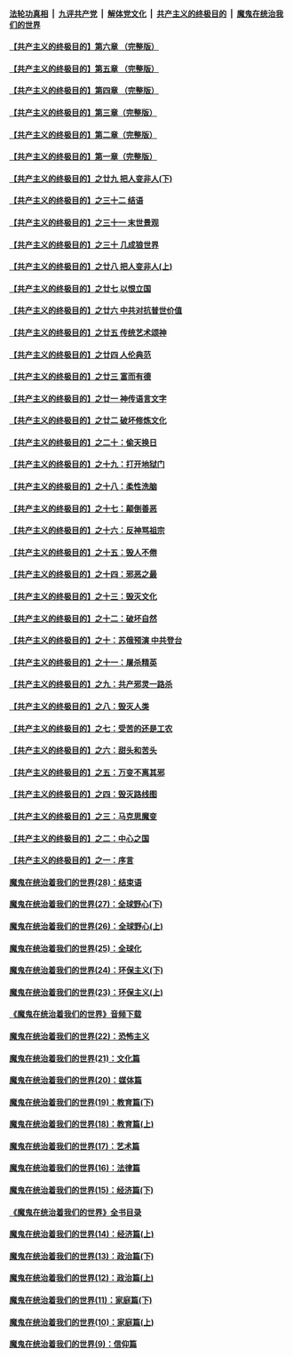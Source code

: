 

####  [法轮功真相](../../../../basic/blob/master/README.md?t=04200401) &nbsp;|&nbsp; [九评共产党](../../../../9ping.md/blob/master/README.md?t=04200401) &nbsp;|&nbsp; [解体党文化](../../../../jtdwh.md/blob/master/README.md?t=04200401)  &nbsp;|&nbsp; [共产主义的终极目的](../../../../gczydzjmd.md/blob/master/README.md?t=04200401) &nbsp;|&nbsp; [魔鬼在统治我们的世界](../../../../mgztzwmdsj.md/blob/master/README.md?t=04200401) 

#### [【共产主义的终极目的】第六章 （完整版）](../pages/nsc422/n11428913.md?t=04200401) 

#### [【共产主义的终极目的】第五章 （完整版）](../pages/nsc422/n11428912.md?t=04200401) 

#### [【共产主义的终极目的】第四章 （完整版）](../pages/nsc422/n11428907.md?t=04200401) 

#### [【共产主义的终极目的】第三章（完整版）](../pages/nsc422/n11428848.md?t=04200401) 

#### [【共产主义的终极目的】第二章（完整版）](../pages/nsc422/n11428831.md?t=04200401) 

#### [【共产主义的终极目的】第一章（完整版）](../pages/nsc422/n11417651.md?t=04200401) 

#### [【共产主义的终极目的】之廿九 把人变非人(下)](../pages/nsc422/n11344140.md?t=04200401) 

#### [【共产主义的终极目的】之三十二 结语](../pages/nsc422/n11360535.md?t=04200401) 

#### [【共产主义的终极目的】之三十一 末世景观](../pages/nsc422/n11351129.md?t=04200401) 

#### [【共产主义的终极目的】之三十 几成狼世界](../pages/nsc422/n11348280.md?t=04200401) 

#### [【共产主义的终极目的】之廿八 把人变非人(上)](../pages/nsc422/n11340492.md?t=04200401) 

#### [【共产主义的终极目的】之廿七 以恨立国](../pages/nsc422/n11336944.md?t=04200401) 

#### [【共产主义的终极目的】之廿六 中共对抗普世价值](../pages/nsc422/n11324785.md?t=04200401) 

#### [【共产主义的终极目的】之廿五 传统艺术颂神](../pages/nsc422/n11296396.md?t=04200401) 

#### [【共产主义的终极目的】之廿四 人伦典范](../pages/nsc422/n11296397.md?t=04200401) 

#### [【共产主义的终极目的】之廿三 富而有德](../pages/nsc422/n11283598.md?t=04200401) 

#### [【共产主义的终极目的】之廿一 神传语言文字](../pages/nsc422/n11263265.md?t=04200401) 

#### [【共产主义的终极目的】之廿二 破坏修炼文化](../pages/nsc422/n11245728.md?t=04200401) 

#### [【共产主义的终极目的】之二十：偷天换日](../pages/nsc422/n11238846.md?t=04200401) 

#### [【共产主义的终极目的】之十九：打开地狱门](../pages/nsc422/n11206376.md?t=04200401) 

#### [【共产主义的终极目的】之十八：柔性洗脑](../pages/nsc422/n11199994.md?t=04200401) 

#### [【共产主义的终极目的】之十七：颠倒善恶](../pages/nsc422/n11179782.md?t=04200401) 

#### [【共产主义的终极目的】之十六：反神骂祖宗](../pages/nsc422/n11166798.md?t=04200401) 

#### [【共产主义的终极目的】之十五：毁人不倦](../pages/nsc422/n11166792.md?t=04200401) 

#### [【共产主义的终极目的】之十四：邪恶之最](../pages/nsc422/n11150249.md?t=04200401) 

#### [【共产主义的终极目的】之十三：毁灭文化](../pages/nsc422/n11135227.md?t=04200401) 

#### [【共产主义的终极目的】之十二：破坏自然](../pages/nsc422/n11135214.md?t=04200401) 

#### [【共产主义的终极目的】之十：苏俄预演 中共登台](../pages/nsc422/n11118424.md?t=04200401) 

#### [【共产主义的终极目的】之十一：屠杀精英](../pages/nsc422/n11118442.md?t=04200401) 

#### [【共产主义的终极目的】之九：共产邪灵一路杀](../pages/nsc422/n11114139.md?t=04200401) 

#### [【共产主义的终极目的】之八：毁灭人类](../pages/nsc422/n11108503.md?t=04200401) 

#### [【共产主义的终极目的】之七：受苦的还是工农](../pages/nsc422/n11101809.md?t=04200401) 

#### [【共产主义的终极目的】之六：甜头和苦头](../pages/nsc422/n11096971.md?t=04200401) 

#### [【共产主义的终极目的】之五：万变不离其邪](../pages/nsc422/n11091285.md?t=04200401) 

#### [【共产主义的终极目的】之四：毁灭路线图](../pages/nsc422/n11086284.md?t=04200401) 

#### [【共产主义的终极目的】之三：马克思魔变](../pages/nsc422/n11061941.md?t=04200401) 

#### [【共产主义的终极目的】之二：中心之国](../pages/nsc422/n11047728.md?t=04200401) 

#### [【共产主义的终极目的】之一：序言](../pages/nsc422/n11086077.md?t=04200401) 

#### [魔鬼在统治着我们的世界(28)：结束语](../pages/nsc422/n10936246.md?t=04200401) 

#### [魔鬼在统治着我们的世界(27)：全球野心(下)](../pages/nsc422/n10928319.md?t=04200401) 

#### [魔鬼在统治着我们的世界(26)：全球野心(上)](../pages/nsc422/n10900318.md?t=04200401) 

#### [魔鬼在统治着我们的世界(25)：全球化](../pages/nsc422/n10788205.md?t=04200401) 

#### [魔鬼在统治着我们的世界(24)：环保主义(下)](../pages/nsc422/n10695307.md?t=04200401) 

#### [魔鬼在统治着我们的世界(23)：环保主义(上)](../pages/nsc422/n10688613.md?t=04200401) 

#### [《魔鬼在统治着我们的世界》音频下载](../pages/nsc422/n10635553.md?t=04200401) 

#### [魔鬼在统治着我们的世界(22)：恐怖主义](../pages/nsc422/n10614727.md?t=04200401) 

#### [魔鬼在统治着我们的世界(21)：文化篇](../pages/nsc422/n10597706.md?t=04200401) 

#### [魔鬼在统治着我们的世界(20)：媒体篇](../pages/nsc422/n10586579.md?t=04200401) 

#### [魔鬼在统治着我们的世界(19)：教育篇(下)](../pages/nsc422/n10564808.md?t=04200401) 

#### [魔鬼在统治着我们的世界(18)：教育篇(上)](../pages/nsc422/n10526970.md?t=04200401) 

#### [魔鬼在统治着我们的世界(17)：艺术篇](../pages/nsc422/n10499093.md?t=04200401) 

#### [魔鬼在统治着我们的世界(16)：法律篇](../pages/nsc422/n10485969.md?t=04200401) 

#### [魔鬼在统治着我们的世界(15)：经济篇(下)](../pages/nsc422/n10469975.md?t=04200401) 

#### [《魔鬼在统治着我们的世界》全书目录](../pages/nsc422/n10464261.md?t=04200401) 

#### [魔鬼在统治着我们的世界(14)：经济篇(上)](../pages/nsc422/n10457370.md?t=04200401) 

#### [魔鬼在统治着我们的世界(13)：政治篇(下)](../pages/nsc422/n10448270.md?t=04200401) 

#### [魔鬼在统治着我们的世界(12)：政治篇(上)](../pages/nsc422/n10444576.md?t=04200401) 

#### [魔鬼在统治着我们的世界(11)：家庭篇(下)](../pages/nsc422/n10440961.md?t=04200401) 

#### [魔鬼在统治着我们的世界(10)：家庭篇(上)](../pages/nsc422/n10435448.md?t=04200401) 

#### [魔鬼在统治着我们的世界(9)：信仰篇](../pages/nsc422/n10432159.md?t=04200401) 

